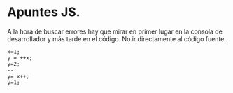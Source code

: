 # Apuntes JS.

A la hora de buscar errores hay que mirar en primer lugar en la consola de desarrollador y más tarde en el código. No ir directamente al código fuente.
~~~
x=1;
y = ++x;
y=2;
--
y= x++;
y=1;
~~~
